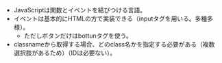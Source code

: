 - JavaScriptは関数とイベントを結びつける言語。
- イベントは基本的にHTMLの方で実装できる（inputタグを用いる。多種多様）。
  - ただしボタンだけはbottunタグを使う。
- classnameから取得する場合、どのclass名かを指定する必要がある（複数選択肢があるため）（IDは必要ない）。



